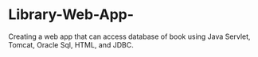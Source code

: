 # Library-Web-App-
Creating a web app that can access database of book using Java Servlet, Tomcat, Oracle Sql, HTML, and JDBC.
